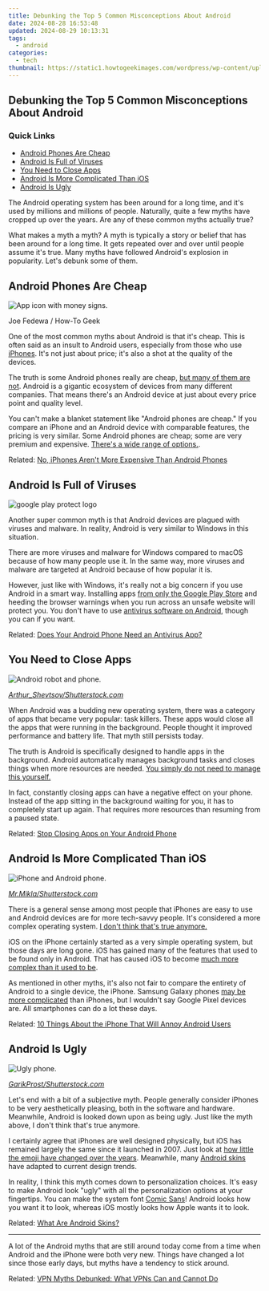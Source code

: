 ```yaml
---
title: Debunking the Top 5 Common Misconceptions About Android
date: 2024-08-28 16:53:48
updated: 2024-08-29 10:13:31
tags:
  - android
categories:
  - tech
thumbnail: https://static1.howtogeekimages.com/wordpress/wp-content/uploads/2021/06/android-phones.png
---
```


## Debunking the Top 5 Common Misconceptions About Android

### Quick Links

* [Android Phones Are Cheap](https://unlock-android.techidaily.com/in-2024-tips-and-tricks-for-setting-up-your-tecno-spark-go-2024-phone-pattern-lock-by-drfone-android/)
* [Android Is Full of Viruses](https://screen-capture.techidaily.com/redirect-mac-images-to-custom-folder-for-2024/)
* [You Need to Close Apps](https://some-skills.techidaily.com/unlock-iphone-photo-potential-the-art-of-reflection-for-2024/)
* [Android Is More Complicated Than iOS](https://desktop-recording.techidaily.com/1715859721889-updated-eco-friendly-recorder-ads-absolved/)
* [Android Is Ugly](https://youtube-data.techidaily.com/ed-sharing-authenticity-a-guide-to-personal-youtube-content-for-2024/)

 The Android operating system has been around for a long time, and it's used by millions and millions of people. Naturally, quite a few myths have cropped up over the years. Are any of these common myths actually true?

 What makes a myth a myth? A myth is typically a story or belief that has been around for a long time. It gets repeated over and over until people assume it's true. Many myths have followed Android's explosion in popularity. Let's debunk some of them.

##  Android Phones Are Cheap

![App icon with money signs.](https://static1.howtogeekimages.com/wordpress/wp-content/uploads/2022/05/expensive-apps.png) 

Joe Fedewa / How-To Geek

 One of the most common myths about Android is that it's cheap. This is often said as an insult to Android users, especially from those who use [iPhones](https://review-topics.techidaily.com/play-mkv-movies-on-moto-g24-is-it-possible-by-aiseesoft-video-converter-play-mkv-on-android/). It's not just about price; it's also a shot at the quality of the devices.

 The truth is some Android phones really are cheap, [but many of them are not](https://digital-screen-recording.techidaily.com/in-2024-direct-to-streamer-duel-choose-your-platform/). Android is a gigantic ecosystem of devices from many different companies. That means there's an Android device at just about every price point and quality level.

 You can't make a blanket statement like "Android phones are cheap." If you compare an iPhone and an Android device with comparable features, the pricing is very similar. Some Android phones are cheap; some are very premium and expensive. [There's a wide range of options.](https://twitter-videos.techidaily.com/hot-takes-highlight-twitters-trending-topics-for-2024/).

Related: [No, iPhones Aren't More Expensive Than Android Phones](https://digital-screen-recording.techidaily.com/in-2024-direct-to-streamer-duel-choose-your-platform/) 

##  Android Is Full of Viruses

![google play protect logo](https://static1.howtogeekimages.com/wordpress/wp-content/uploads/2021/01/android-play-protect-hero.png) 

 Another super common myth is that Android devices are plagued with viruses and malware. In reality, Android is very similar to Windows in this situation.

 There are more viruses and malware for Windows compared to macOS because of how many people use it. In the same way, more viruses and malware are targeted at Android because of how popular it is.

 However, just like with Windows, it's really not a big concern if you use Android in a smart way. Installing apps [from only the Google Play Store](https://youtube-zero.techidaily.com/king-video-dominance-hashtag-hacks-exposed-for-2024/) and heeding the browser warnings when you run across an unsafe website will protect you. You don't have to use [antivirus software on Android](https://desktop-recording.techidaily.com/updated-crop-companion-chronicles-ultimate-agrigames-to-bond-with-buddies/), though you can if you want.

Related: [Does Your Android Phone Need an Antivirus App?](https://desktop-recording.techidaily.com/updated-crop-companion-chronicles-ultimate-agrigames-to-bond-with-buddies/) 

##  You Need to Close Apps

![Android robot and phone.](https://static1.howtogeekimages.com/wordpress/wp-content/uploads/2014/09/Android-robot-and-phone.jpg) 

_[Arthur\_Shevtsov/Shutterstock.com](https://www.shutterstock.com/image-photo/june-2019-los-angelesusa-green-plastic-1414508372)_

 When Android was a budding new operating system, there was a category of apps that became very popular: task killers. These apps would close all the apps that were running in the background. People thought it improved performance and battery life. That myth still persists today.

 The truth is Android is specifically designed to handle apps in the background. Android automatically manages background tasks and closes things when more resources are needed. [You simply do not need to manage this yourself.](https://fox-blue.techidaily.com/updated-2024-approved-unpacking-virtual-reality-its-upside-and-downside/) 

 In fact, constantly closing apps can have a negative effect on your phone. Instead of the app sitting in the background waiting for you, it has to completely start up again. That requires more resources than resuming from a paused state.

Related: [Stop Closing Apps on Your Android Phone](https://fox-blue.techidaily.com/updated-2024-approved-unpacking-virtual-reality-its-upside-and-downside/) 

##  Android Is More Complicated Than iOS

![iPhone and Android phone.](https://static1.howtogeekimages.com/wordpress/wp-content/uploads/2022/05/iPhone-and-Android-phone.jpg) 

_[Mr.Mikla/Shutterstock.com](https://www.shutterstock.com/image-photo/ljubljana-slovenia-2020-may-16-compare-1736005427)_

 There is a general sense among most people that iPhones are easy to use and Android devices are for more tech-savvy people. It's considered a more complex operating system. [I don't think that's true anymore.](https://ios-unlock.techidaily.com/detailed-review-of-doctorsim-unlock-service-for-iphone-8-by-drfone-ios/) 

 iOS on the iPhone certainly started as a very simple operating system, but those days are long gone. iOS has gained many of the features that used to be found only in Android. That has caused iOS to become [much more complex than it used to be](https://games-able.techidaily.com/visual-powerhouse-debate-oled-amoled-vs-ips-technology/).

 As mentioned in other myths, it's also not fair to compare the entirety of Android to a single device, the iPhone. Samsung Galaxy phones [may be more complicated](https://facebook-clips.techidaily.com/updated-trendsetting-techniques-going-viral-in-the-digital-world/) than iPhones, but I wouldn't say Google Pixel devices are. All smartphones can do a lot these days.

Related: [10 Things About the iPhone That Will Annoy Android Users](https://ios-unlock.techidaily.com/detailed-review-of-doctorsim-unlock-service-for-iphone-8-by-drfone-ios/) 

##  Android Is Ugly

![Ugly phone.](https://static1.howtogeekimages.com/wordpress/wp-content/uploads/2022/02/ugly-phone.png) 

_[GarikProst/Shutterstock.com](https://www.shutterstock.com/image-vector/hand-holding-mobile-phone-white-screen-1765161002)_

 Let's end with a bit of a subjective myth. People generally consider iPhones to be very aesthetically pleasing, both in the software and hardware. Meanwhile, Android is looked down upon as being ugly. Just like the myth above, I don't think that's true anymore.

 I certainly agree that iPhones are well designed physically, but iOS has remained largely the same since it launched in 2007\. Just look at [how little the emoji have changed over the years](https://screen-mirror.techidaily.com/how-to-screen-mirroring-sony-xperia-5-v-drfone-by-drfone-android/). Meanwhile, many [Android skins](https://android-location-track.techidaily.com/top-7-phone-number-locators-to-track-vivo-y200e-5g-location-drfone-by-drfone-virtual-android/) have adapted to current design trends.

 In reality, I think this myth comes down to personalization choices. It's easy to make Android look "ugly" with all the personalization options at your fingertips. You can make the system font [Comic Sans](https://win-forum.techidaily.com/the-powerhouses-of-online-interaction-a-closer-look-at-facebook-twitter-instagram-and-youtube/)! Android looks how you want it to look, whereas iOS mostly looks how Apple wants it to look.

Related: [What Are Android Skins?](https://android-location-track.techidaily.com/top-7-phone-number-locators-to-track-vivo-y200e-5g-location-drfone-by-drfone-virtual-android/) 

---

 A lot of the Android myths that are still around today come from a time when Android and the iPhone were both very new. Things have changed a lot since those early days, but myths have a tendency to stick around.

Related: [VPN Myths Debunked: What VPNs Can and Cannot Do](https://video-capture.techidaily.com/loom-screen-recorder-downloader/)

<ins class="adsbygoogle"
     style="display:block"
     data-ad-format="autorelaxed"
     data-ad-client="ca-pub-7571918770474297"
     data-ad-slot="1223367746"></ins>



<ins class="adsbygoogle"
     style="display:block"
     data-ad-client="ca-pub-7571918770474297"
     data-ad-slot="8358498916"
     data-ad-format="auto"
     data-full-width-responsive="true"></ins>
